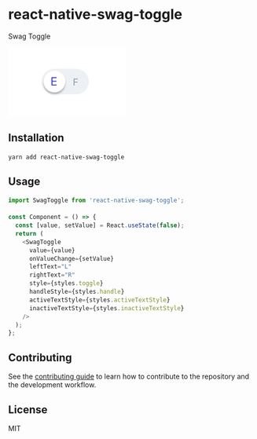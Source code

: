 # react-native-swag-toggle

Swag Toggle

![Screnshot](.github/screenshot.gif)

## Installation

```sh
yarn add react-native-swag-toggle
```

## Usage

```js
import SwagToggle from 'react-native-swag-toggle';

const Component = () => {
  const [value, setValue] = React.useState(false);
  return (
    <SwagToggle
      value={value}
      onValueChange={setValue}
      leftText="L"
      rightText="R"
      style={styles.toggle}
      handleStyle={styles.handle}
      activeTextStyle={styles.activeTextStyle}
      inactiveTextStyle={styles.inactiveTextStyle}
    />
  );
};
```

## Contributing

See the [contributing guide](CONTRIBUTING.md) to learn how to contribute to the repository and the development workflow.

## License

MIT
